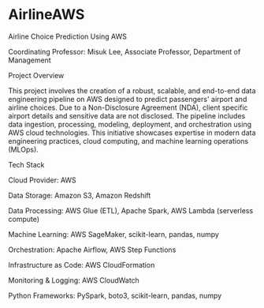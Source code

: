 # AirlineAWS
Airline Choice Prediction Using AWS

Coordinating Professor: Misuk Lee, Associate Professor, Department of Management

Project Overview

This project involves the creation of a robust, scalable, and end-to-end data engineering pipeline on AWS designed to predict passengers' airport and airline choices. Due to a Non-Disclosure Agreement (NDA), client specific airport details and sensitive data are not disclosed. The pipeline includes data ingestion, processing, modeling, deployment, and orchestration using AWS cloud technologies. This initiative showcases expertise in modern data engineering practices, cloud computing, and machine learning operations (MLOps).


Tech Stack

Cloud Provider: AWS

Data Storage: Amazon S3, Amazon Redshift

Data Processing: AWS Glue (ETL), Apache Spark, AWS Lambda (serverless compute)

Machine Learning: AWS SageMaker, scikit-learn, pandas, numpy

Orchestration: Apache Airflow, AWS Step Functions

Infrastructure as Code: AWS CloudFormation

Monitoring & Logging: AWS CloudWatch

Python Frameworks: PySpark, boto3, scikit-learn, pandas, numpy
